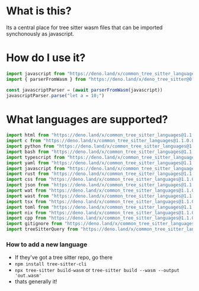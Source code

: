 # What is this?

Its a central place for tree sitter wasm files that can be imported synchonously as javascript.

# How do I use it?

```js
import javascript from "https://deno.land/x/common_tree_sitter_languages@1.1.0.0/main/javascript.js"
import { parserFromWasm } from "https://deno.land/x/deno_tree_sitter@0.1.3.0/main.js"

const javascriptParser = (await parserFromWasm(javascript))
javascriptParser.parse("let a = 10;")
```

# What languages are supported?

```js
import html from "https://deno.land/x/common_tree_sitter_languages@1.1.0.0/main/html.js"
import c from "https://deno.land/x/common_tree_sitter_languages@1.1.0.0/main/c.js"
import python from "https://deno.land/x/common_tree_sitter_languages@1.1.0.0/main/python.js"
import bash from "https://deno.land/x/common_tree_sitter_languages@1.1.0.0/main/bash.js"
import typescript from "https://deno.land/x/common_tree_sitter_languages@1.1.0.0/main/typescript.js"
import yaml from "https://deno.land/x/common_tree_sitter_languages@1.1.0.0/main/yaml.js"
import javascript from "https://deno.land/x/common_tree_sitter_languages@1.1.0.0/main/javascript.js"
import rust from "https://deno.land/x/common_tree_sitter_languages@1.1.0.0/main/rust.js"
import css from "https://deno.land/x/common_tree_sitter_languages@1.1.0.0/main/css.js"
import json from "https://deno.land/x/common_tree_sitter_languages@1.1.0.0/main/json.js"
import wat from "https://deno.land/x/common_tree_sitter_languages@1.1.0.0/main/wat.js"
import wast from "https://deno.land/x/common_tree_sitter_languages@1.1.0.0/main/wast.js"
import tsx from "https://deno.land/x/common_tree_sitter_languages@1.1.0.0/main/tsx.js"
import toml from "https://deno.land/x/common_tree_sitter_languages@1.1.0.0/main/toml.js"
import nix from "https://deno.land/x/common_tree_sitter_languages@1.1.0.0/main/nix.js"
import cpp from "https://deno.land/x/common_tree_sitter_languages@1.1.0.0/main/cpp.js"
import gitignore from "https://deno.land/x/common_tree_sitter_languages@1.1.0.0/main/gitignore.js"
import treeSitterQuery from "https://deno.land/x/common_tree_sitter_languages@1.1.0.0/main/tree-sitter-query.js"
```


### How to add a new language

- If they've got a tree sitter repo, go there
- `npm install tree-sitter-cli`
- `npx tree-sitter build-wasm` or `tree-sitter build --wasm --output 'out.wasm'`
- thats generally it!
